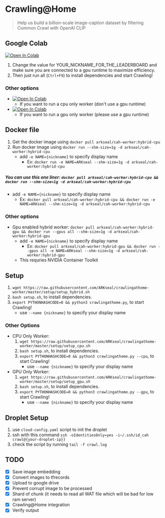 # Crawling@Home

> Help us build a billion-scale image-caption dataset by filtering Common Crawl with OpenAI CLIP

## Google Colab
[![Open In Colab](https://colab.research.google.com/assets/colab-badge.svg)](https://colab.research.google.com/github/ARKseal/crawlingathome-worker/blob/master/notebooks/hybrid-worker.ipynb)

1. Change the value for YOUR_NICKNAME_FOR_THE_LEADERBOARD and make sure you are connected to a gpu runtime to maximize efficiency.
2. Then just run all (`Ctrl+F9`) to install dependencies and start Crawling!

### Other options

- [![Open In Colab](https://colab.research.google.com/assets/colab-badge.svg)](https://colab.research.google.com/github/ARKseal/crawlingathome-worker/blob/master/notebooks/cpu-worker.ipynb) 
    * If you want to run a cpu only worker (don't use a gpu runtime)
- [![Open In Colab](https://colab.research.google.com/assets/colab-badge.svg)](https://colab.research.google.com/github/ARKseal/crawlingathome-worker/blob/master/notebooks/gpu-worker.ipynb)
    * If you want to run a gpu only worker (please use a gpu runtime)

## Docker file
1. Get the docker image using `docker pull arkseal/cah-worker:hybrid-cpu`
2. Run docker image using `docker run --shm-size=1g -d arkseal/cah-worker:hybrid-cpu`
    - add `-e NAME={nickname}` to specify display name
        - Ex: `docker run -e NAME=ARKseal --shm-size=1g -d arkseal/cah-worker:hybrid-cpu`
##### You can use this one liner: `docker pull arkseal/cah-worker:hybrid-cpu && docker run --shm-size=1g -d arkseal/cah-worker:hybrid-cpu`
- add `-e NAME={nickname}` to specify display name
    - Ex: `docker pull arkseal/cah-worker:hybrid-cpu && docker run -e NAME=ARKseal --shm-size=1g -d arkseal/cah-worker:hybrid-cpu`

### Other options
- Gpu enabled hybrid worker: `docker pull arkseal/cah-worker:hybrid-gpu && docker run --gpus all --shm-size=1g -d arkseal/cah-worker:hybrid-gpu`
    - add `-e NAME={nickname}` to specify display name
        - Ex: `docker pull arkseal/cah-worker:hybrid-gpu && docker run --gpus all -e NAME=ARKseal --shm-size=1g -d arkseal/cah-worker:hybrid-gpu`
    - This requries NVIDIA Container Toolkit

## Setup
1. `wget https://raw.githubusercontent.com/ARKseal/crawlingathome-worker/master/setup/setup_hybrid.sh`
2. `bash setup.sh`, to install dependencies.
3. `export PYTHONHASHCODE=0 && python3 crawlingathome.py`, to start Crawling!
    * use `--name {nickname}` to specify your display name
### Other Options
- CPU Only Worker:
    1. `wget https://raw.githubusercontent.com/ARKseal/crawlingathome-worker/master/setup/setup_cpu.sh`
    2. `bash setup.sh`, to install dependencies.
    3. `export PYTHONHASHCODE=0 && python3 crawlingathome.py --cpu`, to start Crawling!
        * use `--name {nickname}` to specify your display name
- GPU Only Worker:
    1. `wget https://raw.githubusercontent.com/ARKseal/crawlingathome-worker/master/setup/setup_gpu.sh`
    2. `bash setup.sh`, to install dependencies.
    3. `export PYTHONHASHCODE=0 && python3 crawlingathome.py --gpu`, to start Crawling!
        * use `--name {nickname}` to specify your display name

## Droplet Setup
1. use `cloud-config.yaml` script to init the droplet
2. ssh with this command `ssh -oIdentitiesOnly=yes -i~/.ssh/id_cah crawl@{your-droplet-ip}}`
3. check the script by running `tail -f crawl.log`

## TODO
- [x] Save image embedding 
- [x] Convert images to tfrecords
- [x] Upload to google drive
- [x] Prevent corrupt image to be processed
- [x] Shard of chunk (it needs to read all WAT file which will be bad for low ram server)
- [x] Crawling@Home integration
- [x] Verify output
